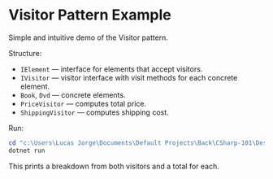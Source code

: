 # Visitor Pattern Example

Simple and intuitive demo of the Visitor pattern.

Structure:
- `IElement` — interface for elements that accept visitors.
- `IVisitor` — visitor interface with visit methods for each concrete element.
- `Book`, `Dvd` — concrete elements.
- `PriceVisitor` — computes total price.
- `ShippingVisitor` — computes shipping cost.

Run:
```powershell
cd "c:\Users\Lucas Jorge\Documents\Default Projects\Back\CSharp-101\DesignPattern\Visitor"
dotnet run
```

This prints a breakdown from both visitors and a total for each.
